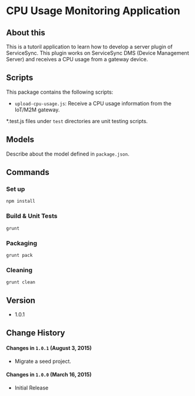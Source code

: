 CPU Usage Monitoring Application
=======================

## About this
This is a tutoril application to learn how to develop a server plugin of ServiceSync.
This plugin works on ServiceSync DMS (Device Management Server) and receives a CPU usage from a gateway device.

## Scripts

This package contains the following scripts:

- `upload-cpu-usage.js`: Receive a CPU usage information from the IoT/M2M gateway.

*.test.js files under `test` directories are unit testing scripts.

## Models

Describe about the model defined in `package.json`.

## Commands
### Set up

    npm install

### Build & Unit Tests

    grunt

### Packaging

    grunt pack

### Cleaning

    grunt clean

## Version

* 1.0.1

## Change History

#### Changes in `1.0.1` (August 3, 2015)

* Migrate a seed project.

#### Changes in `1.0.0` (March 16, 2015)

* Initial Release
